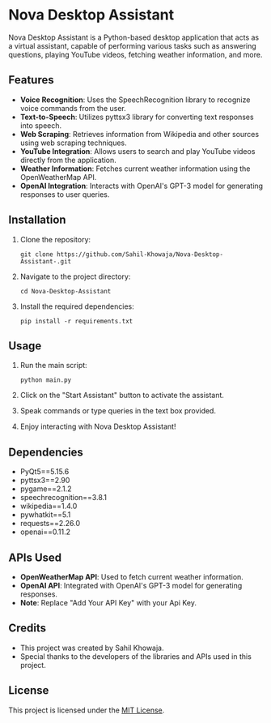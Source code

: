 
# Nova Desktop Assistant

Nova Desktop Assistant is a Python-based desktop application that acts as a virtual assistant, capable of performing various tasks such as answering questions, playing YouTube videos, fetching weather information, and more.

## Features

- **Voice Recognition**: Uses the SpeechRecognition library to recognize voice commands from the user.
- **Text-to-Speech**: Utilizes pyttsx3 library for converting text responses into speech.
- **Web Scraping**: Retrieves information from Wikipedia and other sources using web scraping techniques.
- **YouTube Integration**: Allows users to search and play YouTube videos directly from the application.
- **Weather Information**: Fetches current weather information using the OpenWeatherMap API.
- **OpenAI Integration**: Interacts with OpenAI's GPT-3 model for generating responses to user queries.

## Installation

1. Clone the repository:

    ```
    git clone https://github.com/Sahil-Khowaja/Nova-Desktop-Assistant-.git
    ```

2. Navigate to the project directory:

    ```
    cd Nova-Desktop-Assistant
    ```

3. Install the required dependencies:

    ```
    pip install -r requirements.txt
    ```

## Usage

1. Run the main script:

    ```
    python main.py
    ```

2. Click on the "Start Assistant" button to activate the assistant.
3. Speak commands or type queries in the text box provided.
4. Enjoy interacting with Nova Desktop Assistant!

## Dependencies

- PyQt5==5.15.6
- pyttsx3==2.90
- pygame==2.1.2
- speechrecognition==3.8.1
- wikipedia==1.4.0
- pywhatkit==5.1
- requests==2.26.0
- openai==0.11.2

## APIs Used

- **OpenWeatherMap API**: Used to fetch current weather information.
- **OpenAI API**: Integrated with OpenAI's GPT-3 model for generating responses.
- **Note**: Replace "Add Your API Key" with your Api Key.

## Credits

- This project was created by Sahil Khowaja.
- Special thanks to the developers of the libraries and APIs used in this project.

## License

This project is licensed under the [MIT License](LICENSE).
